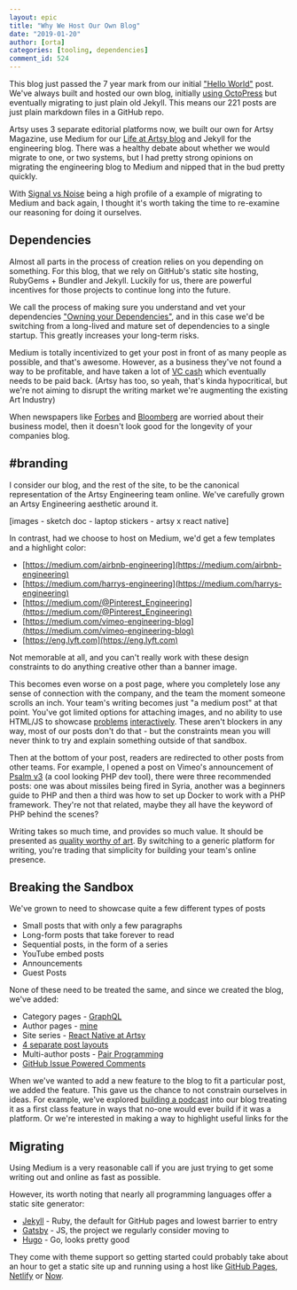```yaml
---
layout: epic
title: "Why We Host Our Own Blog"
date: "2019-01-20"
author: [orta]
categories: [tooling, dependencies]
comment_id: 524
---
```


This blog just passed the 7 year mark from our initial ["Hello World"][hw] post. We've always built and hosted our
own blog, initially [using OctoPress][octo] but eventually migrating to just plain old Jekyll. This means our 221
posts are just plain markdown files in a GitHub repo.

Artsy uses 3 separate editorial platforms now, we built our own for Artsy Magazine, use Medium for our [Life at
Artsy blog][laab] and Jekyll for the engineering blog. There was a healthy debate about whether we would migrate to
one, or two systems, but I had pretty strong opinions on migrating the engineering blog to Medium and nipped that
in the bud pretty quickly.

With [Signal vs Noise][svn] being a high profile of a example of migrating to Medium and back again, I thought it's
worth taking the time to re-examine our reasoning for doing it ourselves.

<!-- more -->

## Dependencies

Almost all parts in the process of creation relies on you depending on something. For this blog, that we rely on
GitHub's static site hosting, RubyGems + Bundler and Jekyll. Luckily for us, there are powerful incentives for
those projects to continue long into the future.

We call the process of making sure you understand and vet your dependencies ["Owning your Dependencies"][oyd], and
in this case we'd be switching from a long-lived and mature set of dependencies to a single startup. This greatly
increases your long-term risks.

Medium is totally incentivized to get your post in front of as many people as possible, and that's awesome.
However, as a business they've not found a way to be profitable, and have taken a lot of [VC cash][cb] which
eventually needs to be paid back. (Artsy has too, so yeah, that's kinda hypocritical, but we're not aiming to
disrupt the writing market we're augmenting the existing Art Industry)

When newspapers like [Forbes][forbes] and [Bloomberg][bloomberg] are worried about their business model, then it
doesn't look good for the longevity of your companies blog.

## #branding

I consider our blog, and the rest of the site, to be the canonical representation of the Artsy Engineering team
online. We've carefully grown an Artsy Engineering aesthetic around it.

[images - sketch doc - laptop stickers - artsy x react native]

In contrast, had we choose to host on Medium, we'd get a few templates and a highlight color:

- [https://medium.com/airbnb-engineering](https://medium.com/airbnb-engineering)
- [https://medium.com/harrys-engineering](https://medium.com/harrys-engineering)
- [https://medium.com/@Pinterest_Engineering](https://medium.com/@Pinterest_Engineering)
- [https://medium.com/vimeo-engineering-blog](https://medium.com/vimeo-engineering-blog)
- [https://eng.lyft.com](https://eng.lyft.com)

Not memorable at all, and you can't really work with these design constraints to do anything creative other than a
banner image.

This becomes even worse on a post page, where you completely lose any sense of connection with the company, and the
team the moment someone scrolls an inch. Your team's writing becomes just "a medium post" at that point. You've got
limited options for attaching images, and no ability to use HTML/JS to showcase [problems][rn] [interactively][ar].
These aren't blockers in any way, most of our posts don't do that - but the constraints mean you will never think
to try and explain something outside of that sandbox.

Then at the bottom of your post, readers are redirected to other posts from other teams. For example, I opened a
post on Vimeo's announcement of [Psalm v3][psalm] (a cool looking PHP dev tool), there were three recommended
posts: one was about missiles being fired in Syria, another was a beginners guide to PHP and then a third was how
to set up Docker to work with a PHP framework. They're not that related, maybe they all have the keyword of PHP
behind the scenes?

Writing takes so much time, and provides so much value. It should be presented as [quality worthy of art][qwoa]. By
switching to a generic platform for writing, you're trading that simplicity for building your team's online
presence.

## Breaking the Sandbox

We've grown to need to showcase quite a few different types of posts

- Small posts that with only a few paragraphs
- Long-form posts that take forever to read
- Sequential posts, in the form of a series
- YouTube embed posts
- Announcements
- Guest Posts

None of these need to be treated the same, and since we created the blog, we've added:

- Category pages - [GraphQL][graphql]
- Author pages - [mine][author]
- Site series - [React Native at Artsy][rnaa]
- [4 separate post layouts][layouts]
- Multi-author posts - [Pair Programming][pp]
- [GitHub Issue Powered Comments][ghc]

When we've wanted to add a new feature to the blog to fit a particular post, we added the feature. This gave us the
chance to not constrain ourselves in ideas. For example, we've explored [building a podcast][podcast] into our blog
treating it as a first class feature in ways that no-one would ever build if it was a platform. Or we're interested
in making a way to highlight useful links for the

## Migrating

Using Medium is a very reasonable call if you are just trying to get some writing out and online as fast as
possible.

However, its worth noting that nearly all programming languages offer a static site generator:

- [Jekyll][jekyll] - Ruby, the default for GitHub pages and lowest barrier to entry
- [Gatsby][gatsby] - JS, the project we regularly consider moving to
- [Hugo][hugo] - Go, looks pretty good

They come with theme support so getting started could probably take about an hour to get a static site up and
running using a host like [GitHub Pages][pages], [Netlify][netlify] or [Now][now].

[hw]: /blog/2012/01/05/hello-world/
[ar]: /blog/2018/03/18/ar/
[rn]: /blog/2017/07/06/React-Native-for-iOS-devs/#React
[octo]: /blog/2012/01/18/octopress-and-jekyll/
[laab]: https://www.artsy.net/life-at-artsy
[svn]: https://m.signalvnoise.com/signal-v-noise-exits-medium/
[oyd]: https://github.com/artsy/README/blob/master/culture/engineering-principles.md#own-your-dependencies
[pd]: https://github.com/artsy/artsy.github.io/issues/355#issuecomment-315605280
[cb]: https://www.crunchbase.com/organization/medium
[forbes]: https://www.forbes.com/sites/theodorecasey/2017/08/14/why-medium-doesnt-matter-anymore/#1fea7cdf49ad
[bloomberg]: https://www.bloomberg.com/opinion/articles/2017-01-05/why-medium-failed-to-disrupt-the-media
[psalm]: https://medium.com/vimeo-engineering-blog/announcing-psalm-v3-76ec78e312ce
[jekyll]: https://jekyllrb.com
[gatsby]: https://www.gatsbyjs.org
[hugo]: https://gohugo.io
[qwoa]: https://github.com/artsy/README/blob/cb73cb/culture/what-is-artsy.md#quality-worthy-of-art
[graphql]: /blog/categories/graphql/
[author]: /author/orta/
[rnaa]: /series/react-native-at-artsy/
[ghc]: /blog/2017/07/15/Comments-are-on/
[pp]: /blog/2018/10/19/pair-programming/
[layouts]: https://github.com/artsy/artsy.github.io/tree/9f65b5/_layouts
[pages]: https://pages.github.com
[netlify]: https://www.netlify.com
[now]: https://zeit.co/now
[podcast]: https://github.com/artsy/artsy.github.io/issues/355#issuecomment-315605280
